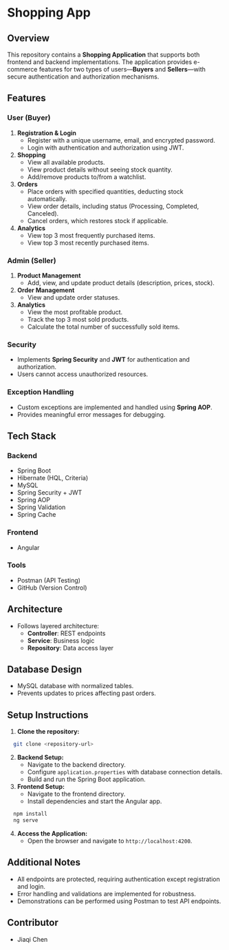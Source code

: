 # Shopping App

## Overview
This repository contains a **Shopping Application** that supports both frontend and backend implementations. The application provides e-commerce features for two types of users—**Buyers** and **Sellers**—with secure authentication and authorization mechanisms. 

## Features
### User (Buyer)
1. **Registration & Login**
   - Register with a unique username, email, and encrypted password.
   - Login with authentication and authorization using JWT.
2. **Shopping**
   - View all available products.
   - View product details without seeing stock quantity.
   - Add/remove products to/from a watchlist.
3. **Orders**
   - Place orders with specified quantities, deducting stock automatically.
   - View order details, including status (Processing, Completed, Canceled).
   - Cancel orders, which restores stock if applicable.
4. **Analytics**
   - View top 3 most frequently purchased items.
   - View top 3 most recently purchased items.

### Admin (Seller)
1. **Product Management**
   - Add, view, and update product details (description, prices, stock).
2. **Order Management**
   - View and update order statuses.
3. **Analytics**
   - View the most profitable product.
   - Track the top 3 most sold products.
   - Calculate the total number of successfully sold items.

### Security
- Implements **Spring Security** and **JWT** for authentication and authorization.
- Users cannot access unauthorized resources.

### Exception Handling
- Custom exceptions are implemented and handled using **Spring AOP**.
- Provides meaningful error messages for debugging.

## Tech Stack
### Backend
- Spring Boot
- Hibernate (HQL, Criteria)
- MySQL
- Spring Security + JWT
- Spring AOP
- Spring Validation
- Spring Cache

### Frontend
- Angular

### Tools
- Postman (API Testing)
- GitHub (Version Control)

## Architecture
- Follows layered architecture:
  - **Controller**: REST endpoints
  - **Service**: Business logic
  - **Repository**: Data access layer

## Database Design
- MySQL database with normalized tables.
- Prevents updates to prices affecting past orders.

## Setup Instructions
1. **Clone the repository:**
```bash
  git clone <repository-url>
```
2. **Backend Setup:**
   - Navigate to the backend directory.
   - Configure `application.properties` with database connection details.
   - Build and run the Spring Boot application.
3. **Frontend Setup:**
   - Navigate to the frontend directory.
   - Install dependencies and start the Angular app.
```bash
  npm install
  ng serve
```
4. **Access the Application:**
   - Open the browser and navigate to `http://localhost:4200`.

## Additional Notes
- All endpoints are protected, requiring authentication except registration and login.
- Error handling and validations are implemented for robustness.
- Demonstrations can be performed using Postman to test API endpoints.

## Contributor
- Jiaqi Chen

